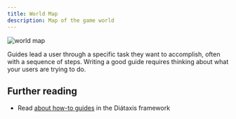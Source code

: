 ```yaml
---
title: World Map
description: Map of the game world
---
```

![world map](../../../assets/FracturedIslesMap.webp)

Guides lead a user through a specific task they want to accomplish, often with a sequence of steps.
Writing a good guide requires thinking about what your users are trying to do.

## Further reading

- Read [about how-to guides](https://diataxis.fr/how-to-guides/) in the Diátaxis framework
